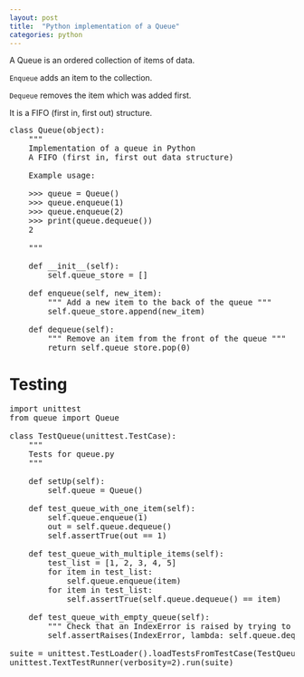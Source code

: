 ```yaml
---
layout: post
title:  "Python implementation of a Queue"
categories: python
---
```

A Queue is an ordered collection of items of data.

<code>Enqueue</code> adds an item to the collection.

<code>Dequeue</code> removes the item which was added first. 

It is a FIFO (first in, first out) structure.

 
<pre class="lang:default decode:true " >class Queue(object):
    """
    Implementation of a queue in Python
    A FIFO (first in, first out data structure)

    Example usage:

    &gt;&gt;&gt; queue = Queue()
    &gt;&gt;&gt; queue.enqueue(1)
    &gt;&gt;&gt; queue.enqueue(2)
    &gt;&gt;&gt; print(queue.dequeue())
    2

    """

    def __init__(self):
        self.queue_store = []

    def enqueue(self, new_item):
        """ Add a new item to the back of the queue """
        self.queue_store.append(new_item)

    def dequeue(self):
        """ Remove an item from the front of the queue """
        return self.queue_store.pop(0)</pre> 

<h1>Testing</h1>
 
<pre class="lang:default decode:true " >import unittest
from queue import Queue

class TestQueue(unittest.TestCase):
    """
    Tests for queue.py
    """

    def setUp(self):
        self.queue = Queue()

    def test_queue_with_one_item(self):
        self.queue.enqueue(1)
        out = self.queue.dequeue()
        self.assertTrue(out == 1)

    def test_queue_with_multiple_items(self):
        test_list = [1, 2, 3, 4, 5]
        for item in test_list:
            self.queue.enqueue(item)
        for item in test_list:
            self.assertTrue(self.queue.dequeue() == item)

    def test_queue_with_empty_queue(self):
        """ Check that an IndexError is raised by trying to remove an item from an empty queue """
        self.assertRaises(IndexError, lambda: self.queue.dequeue())

suite = unittest.TestLoader().loadTestsFromTestCase(TestQueue)
unittest.TextTestRunner(verbosity=2).run(suite)</pre> 
